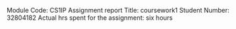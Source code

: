 Module Code: CS1IP
Assignment report Title: coursework1
Student Number: 32804182
Actual hrs spent for the assignment: six hours
